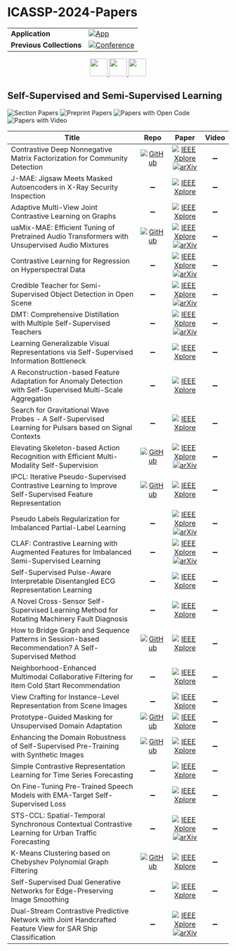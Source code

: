 # ICASSP-2024-Papers

<table>
    <tr>
        <td><strong>Application</strong></td>
        <td>
            <a href="https://huggingface.co/spaces/DmitryRyumin/NewEraAI-Papers" style="float:left;">
                <img src="https://img.shields.io/badge/🤗-NewEraAI--Papers-FFD21F.svg" alt="App" />
            </a>
        </td>
    </tr>
    <tr>
        <td><strong>Previous Collections</strong></td>
        <td>
            <a href="https://github.com/DmitryRyumin/ICASSP-2023-24-Papers/blob/main/README_2023.md">
                <img src="http://img.shields.io/badge/ICASSP-2023-0073AE.svg" alt="Conference">
            </a>
        </td>
    </tr>
</table>

<div align="center">
    <a href="https://github.com/DmitryRyumin/ICASSP-2023-24-Papers/blob/main/sections/2024/main/AASP-L4.md">
        <img src="https://cdn.jsdelivr.net/gh/DmitryRyumin/NewEraAI-Papers@main/images/left.svg" width="40" alt="" />
    </a>
    <a href="https://github.com/DmitryRyumin/ICASSP-2023-24-Papers/">
        <img src="https://cdn.jsdelivr.net/gh/DmitryRyumin/NewEraAI-Papers@main/images/home.svg" width="40" alt="" />
    </a>
    <a href="https://github.com/DmitryRyumin/ICASSP-2023-24-Papers/blob/main/sections/2024/main/SLP-L8.md">
        <img src="https://cdn.jsdelivr.net/gh/DmitryRyumin/NewEraAI-Papers@main/images/right.svg" width="40" alt="" />
    </a>
</div>

## Self-Supervised and Semi-Supervised Learning

![Section Papers](https://img.shields.io/badge/Section%20Papers-27-42BA16) ![Preprint Papers](https://img.shields.io/badge/Preprint%20Papers-10-b31b1b) ![Papers with Open Code](https://img.shields.io/badge/Papers%20with%20Open%20Code-8-1D7FBF) ![Papers with Video](https://img.shields.io/badge/Papers%20with%20Video-0-FF0000)

| **Title** | **Repo** | **Paper** | **Video** |
|-----------|:--------:|:---------:|:---------:|
| Contrastive Deep Nonnegative Matrix Factorization for Community Detection | [![GitHub](https://img.shields.io/github/stars/6lyc/CDNMF?style=flat)](https://github.com/6lyc/CDNMF) | [![IEEE Xplore](https://img.shields.io/badge/IEEE-10446107-E4A42C.svg)](https://ieeexplore.ieee.org/document/10446107) <br /> [![arXiv](https://img.shields.io/badge/arXiv-2311.02357-b31b1b.svg)](https://arxiv.org/abs/2311.02357)| :heavy_minus_sign: |
| J-MAE: Jigsaw Meets Masked Autoencoders in X-Ray Security Inspection | :heavy_minus_sign: | [![IEEE Xplore](https://img.shields.io/badge/IEEE-10448091-E4A42C.svg)](https://ieeexplore.ieee.org/document/10448091) | :heavy_minus_sign: |
| Adaptive Multi-View Joint Contrastive Learning on Graphs | :heavy_minus_sign: | [![IEEE Xplore](https://img.shields.io/badge/IEEE-10447431-E4A42C.svg)](https://ieeexplore.ieee.org/document/10447431) | :heavy_minus_sign: |
| uaMix-MAE: Efficient Tuning of Pretrained Audio Transformers with Unsupervised Audio Mixtures | [![GitHub](https://img.shields.io/github/stars/PLAN-Lab/uamix-MAE?style=flat)](https://github.com/PLAN-Lab/uamix-MAE) | [![IEEE Xplore](https://img.shields.io/badge/IEEE-10446342-E4A42C.svg)](https://ieeexplore.ieee.org/document/10446342) <br /> [![arXiv](https://img.shields.io/badge/arXiv-2403.09579-b31b1b.svg)](https://arxiv.org/abs/2403.09579) | :heavy_minus_sign: |
| Contrastive Learning for Regression on Hyperspectral Data | :heavy_minus_sign: | [![IEEE Xplore](https://img.shields.io/badge/IEEE-10447980-E4A42C.svg)](https://ieeexplore.ieee.org/document/10447980) <br /> [![arXiv](https://img.shields.io/badge/arXiv-2403.17014-b31b1b.svg)](https://arxiv.org/abs/2403.17014) | :heavy_minus_sign: |
| Credible Teacher for Semi-Supervised Object Detection in Open Scene | :heavy_minus_sign: | [![IEEE Xplore](https://img.shields.io/badge/IEEE-10446485-E4A42C.svg)](https://ieeexplore.ieee.org/document/10446485) <br /> [![arXiv](https://img.shields.io/badge/arXiv-2401.00695-b31b1b.svg)](https://arxiv.org/abs/2401.00695) | :heavy_minus_sign: |
| DMT: Comprehensive Distillation with Multiple Self-Supervised Teachers | :heavy_minus_sign: | [![IEEE Xplore](https://img.shields.io/badge/IEEE-10446419-E4A42C.svg)](https://ieeexplore.ieee.org/document/10446419) <br /> [![arXiv](https://img.shields.io/badge/arXiv-2312.11938-b31b1b.svg)](https://arxiv.org/abs/2312.11938) | :heavy_minus_sign: |
| Learning Generalizable Visual Representations via Self-Supervised Information Bottleneck | :heavy_minus_sign: | [![IEEE Xplore](https://img.shields.io/badge/IEEE-10446545-E4A42C.svg)](https://ieeexplore.ieee.org/document/10446545) | :heavy_minus_sign: |
| A Reconstruction-based Feature Adaptation for Anomaly Detection with Self-Supervised Multi-Scale Aggregation | :heavy_minus_sign: | [![IEEE Xplore](https://img.shields.io/badge/IEEE-10446766-E4A42C.svg)](https://ieeexplore.ieee.org/document/10446766) | :heavy_minus_sign: |
| Search for Gravitational Wave Probes - A Self-Supervised Learning for Pulsars based on Signal Contexts | :heavy_minus_sign: | [![IEEE Xplore](https://img.shields.io/badge/IEEE-10446944-E4A42C.svg)](https://ieeexplore.ieee.org/document/10446944) | :heavy_minus_sign: |
| Elevating Skeleton-based Action Recognition with Efficient Multi-Modality Self-Supervision | [![GitHub](https://img.shields.io/github/stars/desehuileng0o0/IKEM?style=flat)](https://github.com/desehuileng0o0/IKEM) | [![IEEE Xplore](https://img.shields.io/badge/IEEE-10447178-E4A42C.svg)](https://ieeexplore.ieee.org/document/10447178) <br /> [![arXiv](https://img.shields.io/badge/arXiv-2309.12009-b31b1b.svg)](https://arxiv.org/abs/2309.12009) | :heavy_minus_sign: |
| IPCL: Iterative Pseudo-Supervised Contrastive Learning to Improve Self-Supervised Feature Representation | [![GitHub](https://img.shields.io/github/stars/SonalKumar95/IPCL?style=flat)](https://github.com/SonalKumar95/IPCL) | [![IEEE Xplore](https://img.shields.io/badge/IEEE-10447607-E4A42C.svg)](https://ieeexplore.ieee.org/document/10447607) | :heavy_minus_sign: |
| Pseudo Labels Regularization for Imbalanced Partial-Label Learning | :heavy_minus_sign: | [![IEEE Xplore](https://img.shields.io/badge/IEEE-10448034-E4A42C.svg)](https://ieeexplore.ieee.org/document/10448034) <br /> [![arXiv](https://img.shields.io/badge/arXiv-2303.03946-b31b1b.svg)](https://arxiv.org/abs/2303.03946) | :heavy_minus_sign: |
| CLAF: Contrastive Learning with Augmented Features for Imbalanced Semi-Supervised Learning | :heavy_minus_sign: | [![IEEE Xplore](https://img.shields.io/badge/IEEE-10446881-E4A42C.svg)](https://ieeexplore.ieee.org/document/10446881) <br /> [![arXiv](https://img.shields.io/badge/arXiv-2312.09598-b31b1b.svg)](https://arxiv.org/abs/2312.09598) | :heavy_minus_sign: |
| Self-Supervised Pulse-Aware Interpretable Disentangled ECG Representation Learning | :heavy_minus_sign: | [![IEEE Xplore](https://img.shields.io/badge/IEEE-10447945-E4A42C.svg)](https://ieeexplore.ieee.org/document/10447945) | :heavy_minus_sign: |
| A Novel Cross-Sensor Self-Supervised Learning Method for Rotating Machinery Fault Diagnosis | :heavy_minus_sign: | [![IEEE Xplore](https://img.shields.io/badge/IEEE-10447960-E4A42C.svg)](https://ieeexplore.ieee.org/document/10447960) | :heavy_minus_sign: |
| How to Bridge Graph and Sequence Patterns in Session-based Recommendation? A Self-Supervised Method | [![GitHub](https://img.shields.io/github/stars/WuXinglong-HIT/DC-Rec?style=flat)](https://github.com/WuXinglong-HIT/DC-Rec) | [![IEEE Xplore](https://img.shields.io/badge/IEEE-10445864-E4A42C.svg)](https://ieeexplore.ieee.org/document/10445864) | :heavy_minus_sign: |
| Neighborhood-Enhanced Multimodal Collaborative Filtering for Item Cold Start Recommendation | :heavy_minus_sign: | [![IEEE Xplore](https://img.shields.io/badge/IEEE-10446911-E4A42C.svg)](https://ieeexplore.ieee.org/document/10446911) | :heavy_minus_sign: |
| View Crafting for Instance-Level Representation from Scene Images | :heavy_minus_sign: | [![IEEE Xplore](https://img.shields.io/badge/IEEE-10448043-E4A42C.svg)](https://ieeexplore.ieee.org/document/10448043) | :heavy_minus_sign: |
| Prototype-Guided Masking for Unsupervised Domain Adaptation | [![GitHub](https://img.shields.io/github/stars/Tsai-chia-hsiang/Rare-Class-Enhancing-and-Prototype-Guided-Patch-Wise-Masking-for-Unsupervised-Domain-Adaptation?style=flat)](https://github.com/Tsai-chia-hsiang/Rare-Class-Enhancing-and-Prototype-Guided-Patch-Wise-Masking-for-Unsupervised-Domain-Adaptation) | [![IEEE Xplore](https://img.shields.io/badge/IEEE-10447415-E4A42C.svg)](https://ieeexplore.ieee.org/document/10447415) | :heavy_minus_sign: |
| Enhancing the Domain Robustness of Self-Supervised Pre-Training with Synthetic Images | [![GitHub](https://img.shields.io/github/stars/has97/Diffusion_pretraining?style=flat)](https://github.com/has97/Diffusion_pretraining) | [![IEEE Xplore](https://img.shields.io/badge/IEEE-10447665-E4A42C.svg)](https://ieeexplore.ieee.org/document/10447665) | :heavy_minus_sign: |
| Simple Contrastive Representation Learning for Time Series Forecasting | :heavy_minus_sign: | [![IEEE Xplore](https://img.shields.io/badge/IEEE-10446875-E4A42C.svg)](https://ieeexplore.ieee.org/document/10446875) | :heavy_minus_sign: |
| On Fine-Tuning Pre-Trained Speech Models with EMA-Target Self-Supervised Loss | :heavy_minus_sign: | [![IEEE Xplore](https://img.shields.io/badge/IEEE-10446468-E4A42C.svg)](https://ieeexplore.ieee.org/document/10446468) | :heavy_minus_sign: |
| STS-CCL: Spatial-Temporal Synchronous Contextual Contrastive Learning for Urban Traffic Forecasting | :heavy_minus_sign: | [![IEEE Xplore](https://img.shields.io/badge/IEEE-10446624-E4A42C.svg)](https://ieeexplore.ieee.org/document/10446624) <br /> [![arXiv](https://img.shields.io/badge/arXiv-2307.02507-b31b1b.svg)](https://arxiv.org/abs/2307.02507) | :heavy_minus_sign: |
| K-Means Clustering based on Chebyshev Polynomial Graph Filtering | [![GitHub](https://img.shields.io/github/stars/lxh8684/CGFKM?style=flat)](https://github.com/lxh8684/CGFKM) | [![IEEE Xplore](https://img.shields.io/badge/IEEE-10446384-E4A42C.svg)](https://ieeexplore.ieee.org/document/10446384) | :heavy_minus_sign: |
| Self-Supervised Dual Generative Networks for Edge-Preserving Image Smoothing | :heavy_minus_sign: | [![IEEE Xplore](https://img.shields.io/badge/IEEE-10448288-E4A42C.svg)](https://ieeexplore.ieee.org/document/10448288) | :heavy_minus_sign: |
| Dual-Stream Contrastive Predictive Network with Joint Handcrafted Feature View for SAR Ship Classification | :heavy_minus_sign: | [![IEEE Xplore](https://img.shields.io/badge/IEEE-10446741-E4A42C.svg)](https://ieeexplore.ieee.org/document/10446741) <br /> [![arXiv](https://img.shields.io/badge/arXiv-2311.15202-b31b1b.svg)](https://arxiv.org/abs/2311.15202) | :heavy_minus_sign: |

